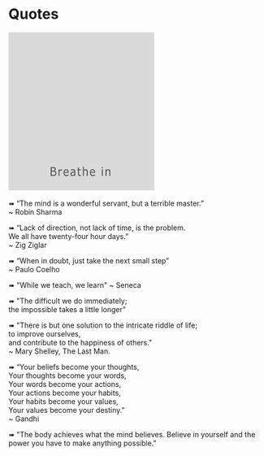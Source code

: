 # Quotes

<img src="/images/keep-calm.gif">

➠ “The mind is a wonderful servant, but a terrible master.” <br />
~ Robin Sharma 

➠ “Lack of direction, not lack of time, is the problem. <br />
We all have twenty-four hour days.” <br />
~ Zig Ziglar

➠ “When in doubt, just take the next small step” <br />
~ Paulo Coelho

➠ "While we teach, we learn" ~ Seneca

➠ "The difficult we do immediately; <br />
the impossible takes a little longer"

➠ "There is but one solution to the intricate riddle of life; <br />
to improve ourselves, <br />
and contribute to the happiness of others." <br />
~ Mary Shelley, The Last Man.

➠ “Your beliefs become your thoughts, <br />
Your thoughts become your words, <br />
Your words become your actions, <br />
Your actions become your habits, <br />
Your habits become your values, <br />
Your values become your destiny.” <br />
~ Gandhi

➠ "The body achieves what the mind believes. 
Believe in yourself and the power you have to make anything possible."
